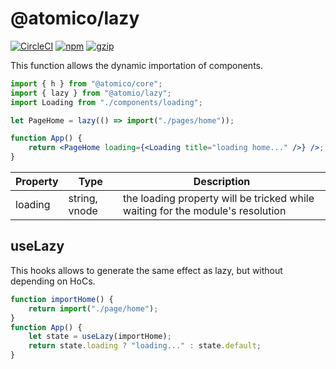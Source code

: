 # @atomico/lazy

[![CircleCI](https://circleci.com/gh/atomicojs/lazy.svg?style=svg)](https://circleci.com/gh/atomicojs/lazy)
[![npm](https://badgen.net/npm/v/@atomico/lazy)](http://npmjs.com/@atomico/lazy)
[![gzip](https://badgen.net/bundlephobia/minzip/@atomico/lazy)](https://bundlephobia.com/result?p=@atomico/lazy)

This function allows the dynamic importation of components.

```jsx
import { h } from "@atomico/core";
import { lazy } from "@atomio/lazy";
import Loading from "./components/loading";

let PageHome = lazy(() => import("./pages/home"));

function App() {
	return <PageHome loading={<Loading title="loading home..." />} />;
}
```

| Property | Type          | Description                                                                    |
| -------- | ------------- | ------------------------------------------------------------------------------ |
| loading  | string, vnode | the loading property will be tricked while waiting for the module's resolution |

## useLazy

This hooks allows to generate the same effect as lazy, but without depending on HoCs.

```jsx
function importHome() {
	return import("./page/home");
}
function App() {
	let state = useLazy(importHome);
	return state.loading ? "loading..." : state.default;
}
```
